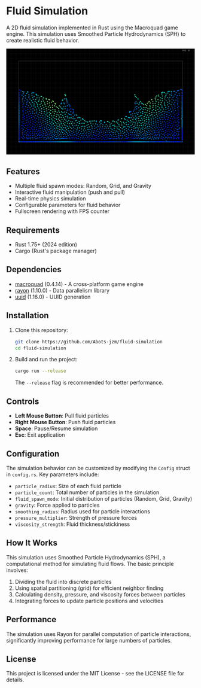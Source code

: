 # Fluid Simulation

A 2D fluid simulation implemented in Rust using the Macroquad game engine. This simulation uses Smoothed Particle Hydrodynamics (SPH) to create realistic fluid behavior.

![screen shot](./image.png)

## Features

- Multiple fluid spawn modes: Random, Grid, and Gravity
- Interactive fluid manipulation (push and pull)
- Real-time physics simulation
- Configurable parameters for fluid behavior
- Fullscreen rendering with FPS counter

## Requirements

- Rust 1.75+ (2024 edition)
- Cargo (Rust's package manager)

## Dependencies

- [macroquad](https://github.com/not-fl3/macroquad) (0.4.14) - A cross-platform game engine
- [rayon](https://github.com/rayon-rs/rayon) (1.10.0) - Data parallelism library
- [uuid](https://github.com/uuid-rs/uuid) (1.16.0) - UUID generation

## Installation

1. Clone this repository:

   ```bash
   git clone https://github.com/Abots-jzm/fluid-simulation
   cd fluid-simulation
   ```

2. Build and run the project:

   ```bash
   cargo run --release
   ```

   The `--release` flag is recommended for better performance.

## Controls

- **Left Mouse Button**: Pull fluid particles
- **Right Mouse Button**: Push fluid particles
- **Space**: Pause/Resume simulation
- **Esc**: Exit application

## Configuration

The simulation behavior can be customized by modifying the `Config` struct in `config.rs`. Key parameters include:

- `particle_radius`: Size of each fluid particle
- `particle_count`: Total number of particles in the simulation
- `fluid_spawn_mode`: Initial distribution of particles (Random, Grid, Gravity)
- `gravity`: Force applied to particles
- `smoothing_radius`: Radius used for particle interactions
- `pressure_multiplier`: Strength of pressure forces
- `viscosity_strength`: Fluid thickness/stickiness

## How It Works

This simulation uses Smoothed Particle Hydrodynamics (SPH), a computational method for simulating fluid flows. The basic principle involves:

1. Dividing the fluid into discrete particles
2. Using spatial partitioning (grid) for efficient neighbor finding
3. Calculating density, pressure, and viscosity forces between particles
4. Integrating forces to update particle positions and velocities

## Performance

The simulation uses Rayon for parallel computation of particle interactions, significantly improving performance for large numbers of particles.

## License

This project is licensed under the MIT License - see the LICENSE file for details.
